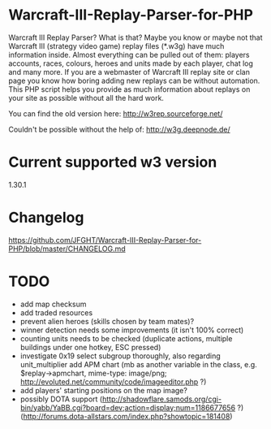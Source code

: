 # Warcraft-III-Replay-Parser-for-PHP

Warcraft III Replay Parser? What is that? Maybe you know or maybe not that Warcraft III (strategy video game) replay files (*.w3g) have much information inside. Almost everything can be pulled out of them: players accounts, races, colours, heroes and units made by each player, chat log and many more. If you are a webmaster of Warcraft III replay site or clan page you know how boring adding new replays can be without automation. This PHP script helps you provide as much information about replays on your site as possible without all the hard work.

You can find the old version here: http://w3rep.sourceforge.net/

Couldn't be possible without the help of: http://w3g.deepnode.de/

# Current supported w3 version

1.30.1

# Changelog

https://github.com/JFGHT/Warcraft-III-Replay-Parser-for-PHP/blob/master/CHANGELOG.md


# TODO

- add map checksum
- add traded resources
- prevent alien heroes (skills chosen by team mates)?
- winner detection needs some improvements (it isn't 100% correct)
- counting units needs to be checked (duplicate actions, multiple buildings under one hotkey, ESC pressed)
- investigate 0x19 select subgroup thoroughly, also regarding unit_multiplier add APM chart (mb as another variable in the class, e.g. $replay->apmchart, mime-type: image/png; http://evoluted.net/community/code/imageeditor.php ?)
- add players' starting positions on the map image?
- possibly DOTA support (http://shadowflare.samods.org/cgi-bin/yabb/YaBB.cgi?board=dev;action=display;num=1186677656 ?) (http://forums.dota-allstars.com/index.php?showtopic=181408)
